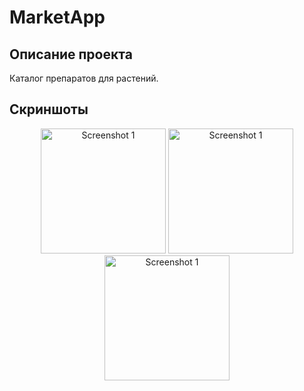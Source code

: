 #  MarketApp

## Описание проекта

Каталог препаратов для растений.

## Скриншоты
<div align="center">
      <img src="https://github.com/sudurr/MarketApp/assets/108031144/592bbef3-bb79-46cf-8804-2c1c27827cac" alt="Screenshot 1" width="200" />
      <img src="https://github.com/sudurr/MarketApp/assets/108031144/ae53ca21-0839-4299-a5cc-1fd14e2586e5" alt="Screenshot 1" width="200" />
      <img src="https://github.com/sudurr/MarketApp/assets/108031144/495fc9f1-55b6-440e-a8df-c762176a91c9" alt="Screenshot 1" width="200" />
</div>
